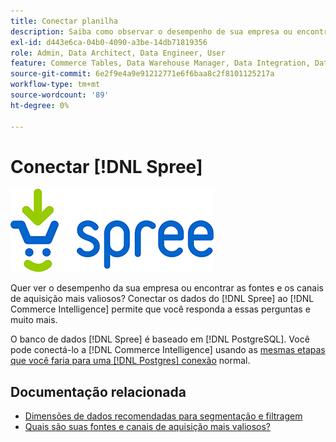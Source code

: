 ```yaml
---
title: Conectar planilha
description: Saiba como observar o desempenho de sua empresa ou encontrar as fontes e os canais de aquisição mais valiosos.
exl-id: d443e6ca-04b0-4090-a3be-14db71819356
role: Admin, Data Architect, Data Engineer, User
feature: Commerce Tables, Data Warehouse Manager, Data Integration, Data Import/Export
source-git-commit: 6e2f9e4a9e91212771e6f6baa8c2f8101125217a
workflow-type: tm+mt
source-wordcount: '89'
ht-degree: 0%

---
```


# Conectar [!DNL Spree]

![](../../../assets/spree-commerce-logo.png)

Quer ver o desempenho da sua empresa ou encontrar as fontes e os canais de aquisição mais valiosos? Conectar os dados do [!DNL Spree] ao [!DNL Commerce Intelligence] permite que você responda a essas perguntas e muito mais.

O banco de dados [!DNL Spree] é baseado em [!DNL PostgreSQL]. Você pode conectá-lo a [!DNL Commerce Intelligence] usando as [mesmas etapas que você faria para uma  [!DNL Postgres] conexão](../integrations/postgresql.md) normal.

## Documentação relacionada

* [Dimensões de dados recomendadas para segmentação e filtragem](../../../best-practices/segment-filter.md)
* [Quais são suas fontes e canais de aquisição mais valiosos?](../../analysis/most-value-source-channel.md)
